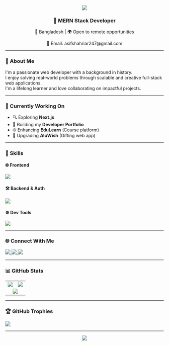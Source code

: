 <div align="center">
  <img src="https://capsule-render.vercel.app/api?type=waving&color=gradient&height=200&section=header&text=Asif%20Shahriar&fontSize=60&fontColor=fff&animation=twinkling" />
</div>

<div align="center">
  <h3>🚀 MERN Stack Developer</h3>
  <p>📍 Bangladesh | 🌍 Open to remote opportunities</p>
  <p>📧 Email: asifshahriar247@gmail.com</p>
</div>

---

### 👋 About Me

I'm a passionate web developer with a background in history.  
I enjoy solving real-world problems through scalable and creative full-stack web applications.  
I'm a lifelong learner and love collaborating on impactful projects.

---

### 🔨 Currently Working On

- 🔍 Exploring **Next.js**
- 🚧 Building my **Developer Portfolio**
- 🌐 Enhancing **EduLearn** (Course platform)
- 🎁 Upgrading **AluWish** (Gifting web app)

---

### 🧠 Skills

#### 🌐 Frontend  
<img src="https://skillicons.dev/icons?i=html,css,js,react,tailwind,vite,router" />

#### 🛠️ Backend & Auth  
<img src="https://skillicons.dev/icons?i=nodejs,express,mongodb,jwt,firebase" />

#### ⚙️ Dev Tools  
<img src="https://skillicons.dev/icons?i=git,github,vercel,netlify,postman,canva" />

---

### 🌐 Connect With Me

<a href="https://linkedin.com/in/asif-shahriar01">
  <img src="https://img.shields.io/badge/LinkedIn-0077B5?style=for-the-badge&logo=linkedin&logoColor=white" />
</a>
<a href="https://x.com/Asif_Al_Azad201">
  <img src="https://img.shields.io/badge/X-000000?style=for-the-badge&logo=x&logoColor=white" />
</a>
<a href="mailto:asifshahriar247@gmail.com">
  <img src="https://img.shields.io/badge/Email-D14836?style=for-the-badge&logo=gmail&logoColor=white" />
</a>

---

### 📊 GitHub Stats

<table>
  <tr>
    <td>
      <img src="https://github-readme-stats.vercel.app/api?username=Aasif-Shahriar&show_icons=true&theme=merko" />
    </td>
    <td>
      <img src="https://streak-stats.demolab.com?user=Aasif-Shahriar&theme=merko" />
    </td>
  </tr>
  <tr>
    <td colspan="2" align="center">
      <img src="https://github-readme-stats.vercel.app/api/top-langs/?username=Aasif-Shahriar&layout=compact&theme=merko" />
    </td>
  </tr>
</table>

---

### 🏆 GitHub Trophies

<img src="https://github-profile-trophy.vercel.app/?username=Aasif-Shahriar&theme=radical&no-frame=true&no-bg=true&margin-w=4" />

---

<div align="center">
  <img src="https://capsule-render.vercel.app/api?type=waving&color=gradient&height=100&section=footer" />
</div>
